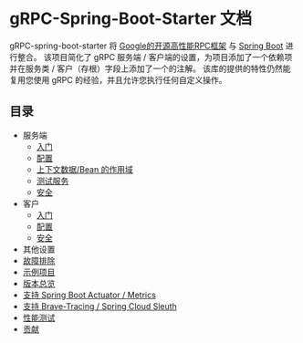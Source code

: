 # gRPC-Spring-Boot-Starter 文档

gRPC-spring-boot-starter 将 [Google的开源高性能RPC框架](https://grpc.io) 与
 [Spring Boot](https://spring.io/projects/spring-boot) 进行整合。
该项目简化了 gRPC 服务端 / 客户端的设置，为项目添加了一个依赖项并在服务类 / 客户（存根）字段上添加了一个的注解。
该库的提供的特性仍然能复用您使用 gRPC 的经验，并且允许您执行任何自定义操作。

## 目录

- 服务端
    -  [入门](server/getting-started) 
    -  [配置](server/configuration) 
    -  [上下文数据/Bean 的作用域](server/contextual-data) 
    -  [测试服务](server/testing) 
    -  [安全](server/security) 
- 客户
    -  [入门](client/getting-started) 
    -  [配置](client/configuration) 
    -  [安全](client/security) 
- 其他设置
- [故障排除](trouble-shooting)
- [示例项目](examples)
- [版本总览](versions)
- [支持 Spring Boot Actuator / Metrics](actuator)
- [支持 Brave-Tracing / Spring Cloud Sleuth](brave)
- [性能测试](benchmarking)
- [贡献](contributions)
